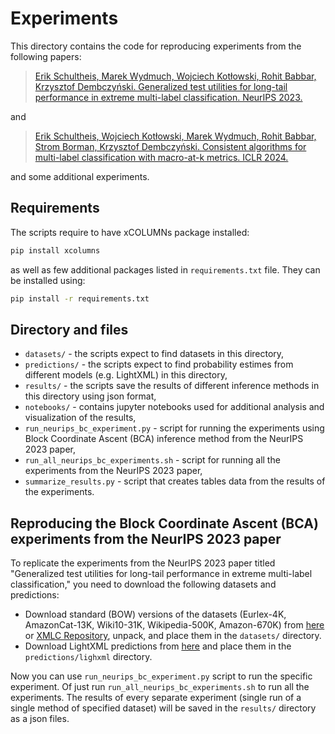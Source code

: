 # Experiments

This directory contains the code for reproducing experiments from the following papers:

> [Erik Schultheis, Marek Wydmuch, Wojciech Kotłowski, Rohit Babbar, Krzysztof Dembczyński. Generalized test utilities for long-tail performance in extreme multi-label classification. NeurIPS 2023.](https://arxiv.org/abs/2311.05081)

and

> [Erik Schultheis, Wojciech Kotłowski, Marek Wydmuch, Rohit Babbar, Strom Borman, Krzysztof Dembczyński. Consistent algorithms for multi-label classification with macro-at-k metrics. ICLR 2024.](https://arxiv.org/abs/2401.16594)

and some additional experiments.


## Requirements

The scripts require to have xCOLUMNs package installed:
```sh
pip install xcolumns
```
as well as few additional packages listed in `requirements.txt` file. They can be installed using:
```sh
pip install -r requirements.txt
```

## Directory and files

- `datasets/` - the scripts expect to find datasets in this directory,
- `predictions/` - the scripts expect to find probability estimes from different models (e.g. LightXML) in this directory,
- `results/` - the scripts save the results of different inference methods in this directory using json format,
- `notebooks/` - contains jupyter notebooks used for additional analysis and visualization of the results,
- `run_neurips_bc_experiment.py` - script for running the experiments using Block Coordinate Ascent (BCA) inference method from the NeurIPS 2023 paper,
- `run_all_neurips_bc_experiments.sh` - script for running all the experiments from the NeurIPS 2023 paper,
- `summarize_results.py` - script that creates tables data from the results of the experiments.


## Reproducing the Block Coordinate Ascent (BCA) experiments from the NeurIPS 2023 paper

To replicate the experiments from the NeurIPS 2023 paper titled "Generalized test utilities for long-tail performance in extreme multi-label classification," you need to download the following datasets and predictions:
- Download standard (BOW) versions of the datasets (Eurlex-4K, AmazonCat-13K, Wiki10-31K, Wikipedia-500K, Amazon-670K) from [here](https://drive.google.com/drive/folders/1fI8ZqiEPqdLeDhUi7wVk8-jhSpvBtNxh?usp=drive_link) or [XMLC Repository](http://manikvarma.org/downloads/XC/XMLRepository.html), unpack, and place them in the `datasets/` directory.
- Download LightXML predictions from [here](https://drive.google.com/drive/folders/1bcOUYCjcePnlZHU4yW8TigWAiuGI-36T?usp=drive_link) and place them in the `predictions/lighxml` directory.

Now you can use `run_neurips_bc_experiment.py` script to run the specific experiment. Of just run `run_all_neurips_bc_experiments.sh` to run all the experiments. The results of every separate experiment (single run of a single method of specified dataset) will be saved in the `results/` directory as a json files.
